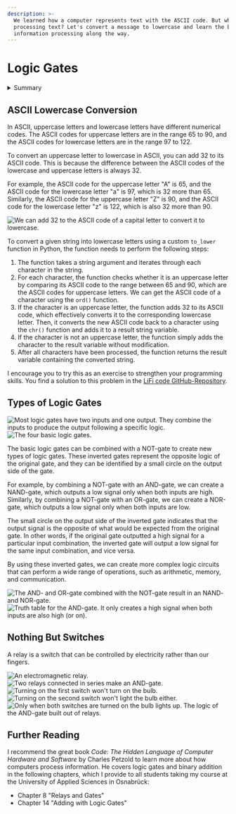 ```yaml
---
description: >-
  We learned how a computer represents text with the ASCII code. But what about
  processing text? Let's convert a message to lowercase and learn the basics of
  information processing along the way.
---
```


# Logic Gates

<details>

<summary>Summary</summary>

In this lesson, you'll learn:

* How you can use simple addition to convert ASCII letters to lowercase.
* That computers use small devices called logic gates in large quantity to perform all information processing.
* How logic gates can be built from even smaller things.
* How binary addition is possible with only logic gates.

This lesson is relevant for [Exercise 6: Text Messages](https://winf-hsos.github.io/lifi-exercises/exercises/06_exercise_text_messages.pdf).

</details>

## ASCII Lowercase Conversion

In ASCII, uppercase letters and lowercase letters have different numerical codes. The ASCII codes for uppercase letters are in the range 65 to 90, and the ASCII codes for lowercase letters are in the range 97 to 122.&#x20;

To convert an uppercase letter to lowercase in ASCII, you can add 32 to its ASCII code. This is because the difference between the ASCII codes of the lowercase and uppercase letters is always 32.&#x20;

For example, the ASCII code for the uppercase letter "A" is 65, and the ASCII code for the lowercase letter "a" is 97, which is 32 more than 65. Similarly, the ASCII code for the uppercase letter "Z" is 90, and the ASCII code for the lowercase letter "z" is 122, which is also 32 more than 90.

<img src="../../.gitbook/assets/file.excalidraw (15).svg" alt="We can add 32 to the ASCII code of a capital letter to convert it to lowercase." class="gitbook-drawing">

To convert a given string into lowercase letters using a custom `to_lower` function in Python, the function needs to perform the following steps:

1. The function takes a string argument and iterates through each character in the string.
2. For each character, the function checks whether it is an uppercase letter by comparing its ASCII code to the range between 65 and 90, which are the ASCII codes for uppercase letters. We can get the ASCII code of a character using the `ord()` function.
3. If the character is an uppercase letter, the function adds 32 to its ASCII code, which effectively converts it to the corresponding lowercase letter. Then, it converts the new ASCII code back to a character using the `chr()` function and adds it to a result string variable.
4. If the character is not an uppercase letter, the function simply adds the character to the result variable without modification.
5. After all characters have been processed, the function returns the result variable containing the converted string.

I encourage you to try this as an exercise to strengthen your programming skills. You find a solution to this problem in the [LiFi code GitHub-Repository](https://github.com/winf-hsos/LiFi-code/blob/main/problem_solutions/to_lower.py).

## Types of Logic Gates

<img src="../../.gitbook/assets/file.excalidraw (17).svg" alt="Most logic gates have two inputs and one output. They combine the inputs to produce the output following a specific logic." class="gitbook-drawing">

<img src="../../.gitbook/assets/file.excalidraw (6).svg" alt="The four basic logic gates." class="gitbook-drawing">

The basic logic gates can be combined with a NOT-gate to create new types of logic gates. These inverted gates represent the opposite logic of the original gate, and they can be identified by a small circle on the output side of the gate.

For example, by combining a NOT-gate with an AND-gate, we can create a NAND-gate, which outputs a low signal only when both inputs are high. Similarly, by combining a NOT-gate with an OR-gate, we can create a NOR-gate, which outputs a low signal only when both inputs are low.

The small circle on the output side of the inverted gate indicates that the output signal is the opposite of what would be expected from the original gate. In other words, if the original gate outputted a high signal for a particular input combination, the inverted gate will output a low signal for the same input combination, and vice versa.

By using these inverted gates, we can create more complex logic circuits that can perform a wide range of operations, such as arithmetic, memory, and communication.

<img src="../../.gitbook/assets/file.excalidraw (2) (1).svg" alt="The AND- and OR-gate combined with the NOT-gate result in an NAND- and NOR-gate." class="gitbook-drawing">

<img src="../../.gitbook/assets/file.excalidraw (1).svg" alt="Truth table for the AND-gate. It only creates a high signal when both inputs are also high (or on)." class="gitbook-drawing">

## Nothing But Switches

A relay is a switch that can be controlled by electricity rather than our fingers.

<img src="../../.gitbook/assets/file.excalidraw (18) (1).svg" alt="An electromagnetic relay." class="gitbook-drawing">

<img src="../../.gitbook/assets/file.excalidraw (1) (1) (3) (1) (1).svg" alt="Two relays connected in series make an AND-gate." class="gitbook-drawing">

<img src="../../.gitbook/assets/file.excalidraw (3).svg" alt="Turning on the first switch won&#x27;t turn on the bulb." class="gitbook-drawing">

<img src="../../.gitbook/assets/file.excalidraw (10).svg" alt="Turning on the second switch won&#x27;t light the bulb either." class="gitbook-drawing">

<img src="../../.gitbook/assets/file.excalidraw (19).svg" alt="Only when both switches are turned on the bulb lights up. The logic of the AND-gate built out of relays." class="gitbook-drawing">

## Further Reading

I recommend the great book _Code: The Hidden Language of Computer Hardware and Software_ by Charles Petzold to learn more about how computers process information. He covers logic gates and binary addition in the following chapters, which I provide to all students taking my course at the University of Applied Sciences in Osnabrück:

* Chapter 8 "Relays and Gates"
* Chapter 14 "Adding with Logic Gates"

